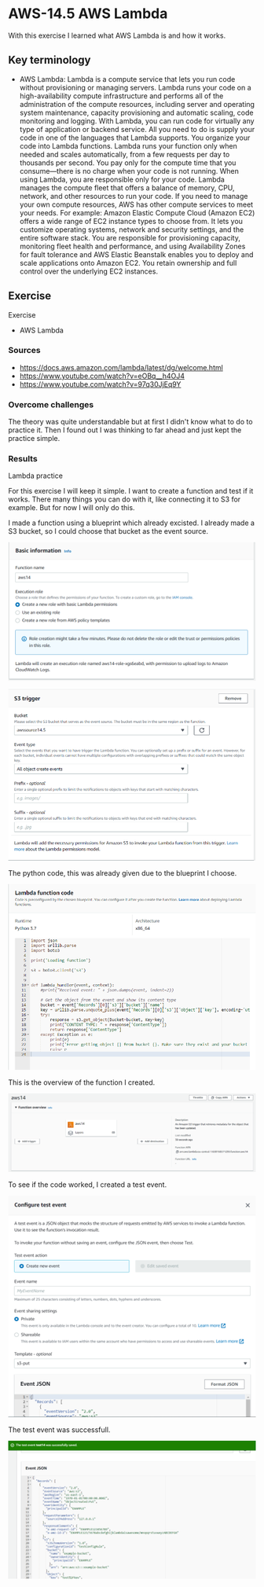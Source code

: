# AWS-14.5 AWS Lambda 
With this exercise I learned what AWS Lambda is and how it works.

## Key terminology
- AWS Lambda: Lambda is a compute service that lets you run code without provisioning or managing servers. Lambda runs your code on a high-availability compute infrastructure and performs all of the administration of the compute resources, including server and operating system maintenance, capacity provisioning and automatic scaling, code monitoring and logging. With Lambda, you can run code for virtually any type of application or backend service. All you need to do is supply your code in one of the languages that Lambda supports. You organize your code into Lambda functions. Lambda runs your function only when needed and scales automatically, from a few requests per day to thousands per second. You pay only for the compute time that you consume—there is no charge when your code is not running. When using Lambda, you are responsible only for your code. Lambda manages the compute fleet that offers a balance of memory, CPU, network, and other resources to run your code. If you need to manage your own compute resources, AWS has other compute services to meet your needs. For example: Amazon Elastic Compute Cloud (Amazon EC2) offers a wide range of EC2 instance types to choose from. It lets you customize operating systems, network and security settings, and the entire software stack. You are responsible for provisioning capacity, monitoring fleet health and performance, and using Availability Zones for fault tolerance and AWS Elastic Beanstalk enables you to deploy and scale applications onto Amazon EC2. You retain ownership and full control over the underlying EC2 instances.  

## Exercise
Exercise

- AWS Lambda

### Sources
- https://docs.aws.amazon.com/lambda/latest/dg/welcome.html
- https://www.youtube.com/watch?v=eOBq__h4OJ4
- https://www.youtube.com/watch?v=97q30JjEq9Y

### Overcome challenges
The theory was quite understandable but at first I didn't know what to do to practice it. Then I found out I was thinking to far ahead and just kept the practice simple.

### Results
Lambda practice

For this exercise I will keep it simple. I want to create a function and test if it works. There many things you can do with it, like connecting it to S3 for example. But for now I will only do this.  

I made a function using a blueprint which already excisted. I already made a S3 bucket, so I could choose that bucket as the event source. 

![AWS-14.5](../00_includes/AWS14.5-1.png)

![AWS-14.5](../00_includes/AWS14.5-2.png)

The python code, this was already given due to the blueprint I choose.

![AWS-14.5](../00_includes/AWS14.5-3.png)

This is the overview of the function I created.

![AWS-14.5](../00_includes/AWS14.5-4.png)

To see if the code worked, I created a test event.

![AWS-14.5](../00_includes/AWS14.5-5.png)

The test event was successfull. 

![AWS-14.5](../00_includes/AWS14.5-6.png)



